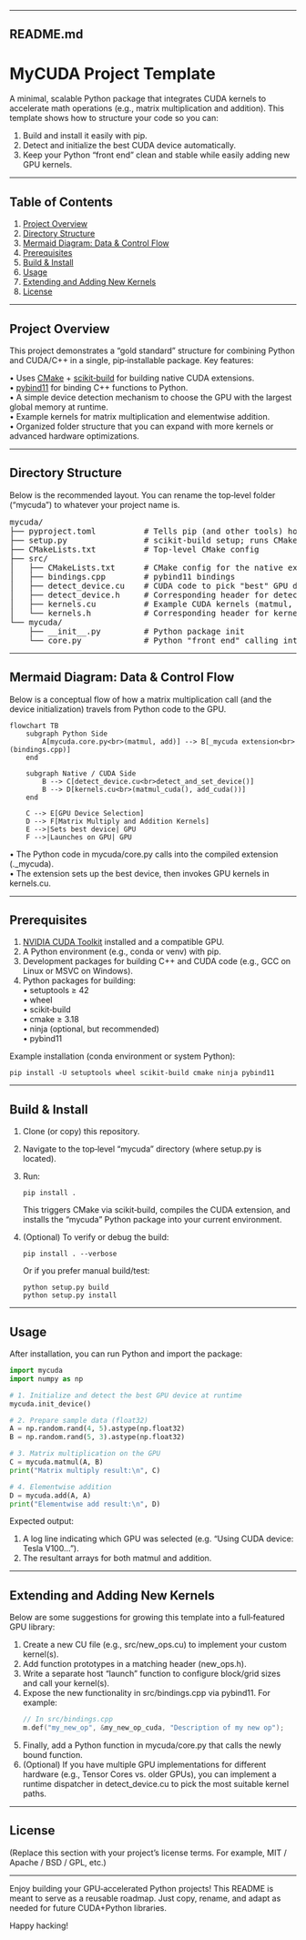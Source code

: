 --------------------------------------------------------------------------------
README.md
--------------------------------------------------------------------------------

# MyCUDA Project Template

A minimal, scalable Python package that integrates CUDA kernels to accelerate math operations (e.g., matrix multiplication and addition). This template shows how to structure your code so you can:

1. Build and install it easily with pip.  
2. Detect and initialize the best CUDA device automatically.  
3. Keep your Python “front end” clean and stable while easily adding new GPU kernels.  

--------------------------------------------------------------------------------
## Table of Contents
1. [Project Overview](#project-overview)  
2. [Directory Structure](#directory-structure)  
3. [Mermaid Diagram: Data & Control Flow](#mermaid-diagram-data--control-flow)  
4. [Prerequisites](#prerequisites)  
5. [Build & Install](#build--install)  
6. [Usage](#usage)  
7. [Extending and Adding New Kernels](#extending-and-adding-new-kernels)  
8. [License](#license)  

--------------------------------------------------------------------------------
## Project Overview

This project demonstrates a “gold standard” structure for combining Python and CUDA/C++ in a single, pip‐installable package. Key features:

• Uses [CMake](https://cmake.org/) + [scikit‐build](https://scikit-build.readthedocs.io/) for building native CUDA extensions.  
• [pybind11](https://github.com/pybind/pybind11) for binding C++ functions to Python.  
• A simple device detection mechanism to choose the GPU with the largest global memory at runtime.  
• Example kernels for matrix multiplication and elementwise addition.  
• Organized folder structure that you can expand with more kernels or advanced hardware optimizations.

--------------------------------------------------------------------------------
## Directory Structure

Below is the recommended layout. You can rename the top‐level folder (“mycuda”) to whatever your project name is.  

<pre>
mycuda/
├── pyproject.toml          # Tells pip (and other tools) how to build
├── setup.py                # scikit-build setup; runs CMake under the hood
├── CMakeLists.txt          # Top-level CMake config
├── src/
│   ├── CMakeLists.txt      # CMake config for the native extension
│   ├── bindings.cpp        # pybind11 bindings
│   ├── detect_device.cu    # CUDA code to pick "best" GPU device
│   ├── detect_device.h     # Corresponding header for detect_device.cu
│   ├── kernels.cu          # Example CUDA kernels (matmul, add, etc.)
│   └── kernels.h           # Corresponding header for kernels.cu
└── mycuda/
    ├── __init__.py         # Python package init
    └── core.py             # Python "front end" calling into native extension
</pre>

--------------------------------------------------------------------------------
## Mermaid Diagram: Data & Control Flow

Below is a conceptual flow of how a matrix multiplication call (and the device initialization) travels from Python code to the GPU.

```mermaid
flowchart TB
    subgraph Python Side
        A[mycuda.core.py<br>(matmul, add)] --> B[_mycuda extension<br>(bindings.cpp)]
    end

    subgraph Native / CUDA Side
        B --> C[detect_device.cu<br>detect_and_set_device()]
        B --> D[kernels.cu<br>(matmul_cuda(), add_cuda())]
    end

    C --> E[GPU Device Selection]
    D --> F[Matrix Multiply and Addition Kernels]
    E -->|Sets best device| GPU
    F -->|Launches on GPU| GPU
```

• The Python code in mycuda/core.py calls into the compiled extension (._mycuda).  
• The extension sets up the best device, then invokes GPU kernels in kernels.cu.  

--------------------------------------------------------------------------------
## Prerequisites

1. [NVIDIA CUDA Toolkit](https://developer.nvidia.com/cuda-toolkit) installed and a compatible GPU.  
2. A Python environment (e.g., conda or venv) with pip.  
3. Development packages for building C++ and CUDA code (e.g., GCC on Linux or MSVC on Windows).  
4. Python packages for building:  
   • setuptools ≥ 42  
   • wheel  
   • scikit‐build  
   • cmake ≥ 3.18  
   • ninja (optional, but recommended)  
   • pybind11  

Example installation (conda environment or system Python):  
```
pip install -U setuptools wheel scikit-build cmake ninja pybind11
```

--------------------------------------------------------------------------------
## Build & Install

1. Clone (or copy) this repository.  
2. Navigate to the top‐level “mycuda” directory (where setup.py is located).  
3. Run:
   ```
   pip install .
   ```
   This triggers CMake via scikit‐build, compiles the CUDA extension, and installs the “mycuda” Python package into your current environment.  

4. (Optional) To verify or debug the build:  
   ```
   pip install . --verbose
   ```  
   Or if you prefer manual build/test:
   ```
   python setup.py build
   python setup.py install
   ```

--------------------------------------------------------------------------------
## Usage

After installation, you can run Python and import the package:

```python
import mycuda
import numpy as np

# 1. Initialize and detect the best GPU device at runtime
mycuda.init_device()

# 2. Prepare sample data (float32)
A = np.random.rand(4, 5).astype(np.float32)
B = np.random.rand(5, 3).astype(np.float32)

# 3. Matrix multiplication on the GPU
C = mycuda.matmul(A, B)
print("Matrix multiply result:\n", C)

# 4. Elementwise addition
D = mycuda.add(A, A)
print("Elementwise add result:\n", D)
```

Expected output:
1. A log line indicating which GPU was selected (e.g. “Using CUDA device: Tesla V100...”).  
2. The resultant arrays for both matmul and addition.

--------------------------------------------------------------------------------
## Extending and Adding New Kernels

Below are some suggestions for growing this template into a full‐featured GPU library:

1. Create a new CU file (e.g., src/new_ops.cu) to implement your custom kernel(s).  
2. Add function prototypes in a matching header (new_ops.h).  
3. Write a separate host “launch” function to configure block/grid sizes and call your kernel(s).  
4. Expose the new functionality in src/bindings.cpp via pybind11. For example:  
   ```cpp
   // In src/bindings.cpp
   m.def("my_new_op", &my_new_op_cuda, "Description of my new op");
   ```
5. Finally, add a Python function in mycuda/core.py that calls the newly bound function.  
6. (Optional) If you have multiple GPU implementations for different hardware (e.g., Tensor Cores vs. older GPUs), you can implement a runtime dispatcher in detect_device.cu to pick the most suitable kernel paths.  

--------------------------------------------------------------------------------
## License

(Replace this section with your project’s license terms. For example, MIT / Apache / BSD / GPL, etc.)

--------------------------------------------------------------------------------

Enjoy building your GPU‐accelerated Python projects! This README is meant to serve as a reusable roadmap. Just copy, rename, and adapt as needed for future CUDA+Python libraries.  

Happy hacking!
